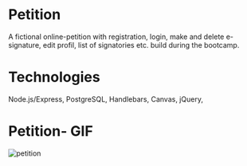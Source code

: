 # Petition
A fictional online-petition with registration, login, make and delete e-signature, edit profil, list of signatories etc. build during the bootcamp. 

# Technologies
Node.js/Express, PostgreSQL, Handlebars, Canvas, jQuery, 

# Petition- GIF 
![petition](public/petition.gif)